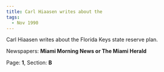 ```yaml
---  
title: Carl Hiaasen writes about the  
tags:  
  - Nov 1990  
---  
```

  
Carl Hiaasen writes about the Florida Keys state reserve plan.  
  
Newspapers: **Miami Morning News or The Miami Herald**  
  
Page: **1**, Section: **B** 
